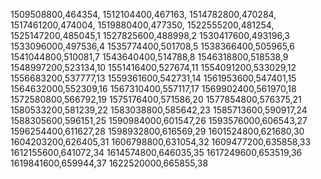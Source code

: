 1509508800,464354,
1512104400,467163,
1514782800,470284,
1517461200,474004,
1519880400,477350,
1522555200,481254,
1525147200,485045,1
1527825600,488998,2
1530417600,493196,3
1533096000,497536,4
1535774400,501708,5
1538366400,505965,6
1541044800,510081,7
1543640400,514788,8
1546318800,518538,9
1548997200,523134,10
1551416400,527674,11
1554091200,533029,12
1556683200,537777,13
1559361600,542731,14
1561953600,547401,15
1564632000,552309,16
1567310400,557117,17
1569902400,561970,18
1572580800,566792,19
1575176400,571586,20
1577854800,576375,21
1580533200,581239,22
1583038800,585642,23
1585713600,590917,24
1588305600,596151,25
1590984000,601547,26
1593576000,606543,27
1596254400,611627,28
1598932800,616569,29
1601524800,621680,30
1604203200,626405,31
1606798800,631054,32
1609477200,635858,33
1612155600,641072,34
1614574800,646035,35
1617249600,653519,36
1619841600,659944,37
1622520000,665855,38
